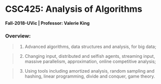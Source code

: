 # CSC425: Analysis of Algorithms
#### Fall-2018-UVic | Professor: Valerie King

### Overview:
> 1. Advanced algorithms, data structures and analysis, for big data;

> 2. Changing input, distributed and selfish agents, streaming input, massive parallelism, approximation, online competitive analysis;

> 3. Using tools including amortized analysis, random sampling and hashing, linear programming, divide and conquer, game theory.


